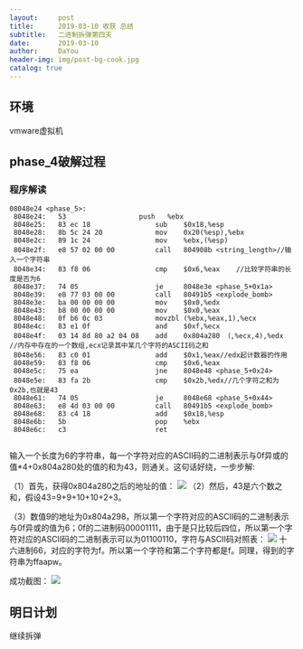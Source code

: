 ```yaml
---
layout:     post
title:      2019-03-10 收获 总结
subtitle:   二进制拆弹第四天
date:       2019-03-10
author:     DaYou
header-img: img/post-bg-cook.jpg
catalog: true
---
```



## 环境
vmware虚拟机

##  phase_4破解过程

### 程序解读
```
08048e24 <phase_5>:
 8048e24:	53                  push   %ebx
 8048e25:	83 ec 18             	sub    $0x18,%esp
 8048e28:	8b 5c 24 20          	mov    0x20(%esp),%ebx
 8048e2c:	89 1c 24             	mov    %ebx,(%esp)
 8048e2f:	e8 57 02 00 00       	call   804908b <string_length>//输入一个字符串
 8048e34:	83 f8 06             	cmp    $0x6,%eax    //比较字符串的长度是否为6
 8048e37:	74 05                	je     8048e3e <phase_5+0x1a>
 8048e39:	e8 77 03 00 00       	call   80491b5 <explode_bomb>
 8048e3e:	ba 00 00 00 00       	mov    $0x0,%edx
 8048e43:	b8 00 00 00 00       	mov    $0x0,%eax
 8048e48:	0f b6 0c 03          	movzbl (%ebx,%eax,1),%ecx  
 8048e4c:	83 e1 0f             	and    $0xf,%ecx
 8048e4f:	03 14 8d 80 a2 04 08 	add    0x804a280 （,%ecx,4),%edx //内存中存在的一个数组,ecx记录其中某几个字符的ASCII码之和
 8048e56:	83 c0 01             	add    $0x1,%eax//edx起计数器的作用
 8048e59:	83 f8 06             	cmp    $0x6,%eax
 8048e5c:	75 ea                	jne    8048e48 <phase_5+0x24>
 8048e5e:	83 fa 2b             	cmp    $0x2b,%edx//几个字符之和为0x2b,也就是43
 8048e61:	74 05                	je     8048e68 <phase_5+0x44>
 8048e63:	e8 4d 03 00 00       	call   80491b5 <explode_bomb>
 8048e68:	83 c4 18             	add    $0x18,%esp
 8048e6b:	5b                   	pop    %ebx
 8048e6c:	c3                   	ret    


```
输入一个长度为6的字符串，每一个字符对应的ASCII码的二进制表示与0f异或的值*4+0x804a280处的值的和为43，则通关。这句话好绕，一步步解:

（1）首先，获得0x804a280之后的地址的值：
![](https://wx4.sinaimg.cn/mw1024/0079f8Holy1g0y32l6knxj30g902wjr8.jpg)
（2）然后，43是六个数之和，假设43=9+9+10+10+2+3。

（3）数值9的地址为0x804a298，所以第一个字符对应的ASCII码的二进制表示与0f异或的值为6；0f的二进制码00001111，由于是只比较后四位，所以第一个字符对应的ASCII码的二进制表示可以为01100110，字符与ASCII码对照表：
![](https://wx2.sinaimg.cn/mw1024/0079f8Holy1g0y32l844hj30e90hlaa7.jpg)
十六进制66，对应的字符为f。所以第一个字符和第二个字符都是f。同理，得到的字符串为ffaapw。

成功截图：
![](https://wx4.sinaimg.cn/mw1024/0079f8Holy1g0y32l53kaj30bb02ya9u.jpg)

## 明日计划
继续拆弹